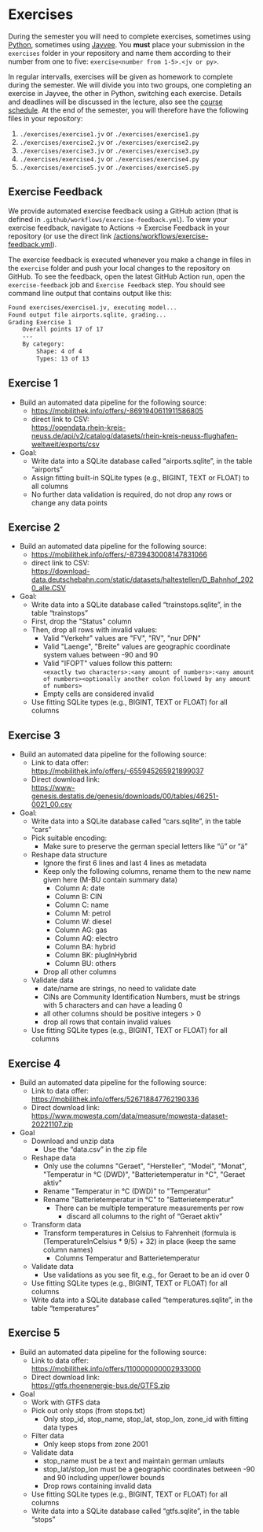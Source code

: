 # Exercises
During the semester you will need to complete exercises, sometimes using [Python](https://www.python.org/), sometimes using [Jayvee](https://github.com/jvalue/jayvee). You **must** place your submission in the `exercises` folder in your repository and name them according to their number from one to five: `exercise<number from 1-5>.<jv or py>`.

In regular intervalls, exercises will be given as homework to complete during the semester. We will divide you into two groups, one completing an exercise in Jayvee, the other in Python, switching each exercise. Details and deadlines will be discussed in the lecture, also see the [course schedule](https://amse.uni1.de/). At the end of the semester, you will therefore have the following files in your repository:

1. `./exercises/exercise1.jv` or `./exercises/exercise1.py`
2. `./exercises/exercise2.jv` or `./exercises/exercise2.py`
3. `./exercises/exercise3.jv` or `./exercises/exercise3.py`
4. `./exercises/exercise4.jv` or `./exercises/exercise4.py`
5. `./exercises/exercise5.jv` or `./exercises/exercise5.py`

## Exercise Feedback
We provide automated exercise feedback using a GitHub action (that is defined in `.github/workflows/exercise-feedback.yml`). To view your exercise feedback, navigate to Actions -> Exercise Feedback in your repository (or use the direct link [/actions/workflows/exercise-feedback.yml](/actions/workflows/exercise-feedback.yml)).

The exercise feedback is executed whenever you make a change in files in the `exercise` folder and push your local changes to the repository on GitHub. To see the feedback, open the latest GitHub Action run, open the `exercise-feedback` job and `Exercise Feedback` step. You should see command line output that contains output like this:

```sh
Found exercises/exercise1.jv, executing model...
Found output file airports.sqlite, grading...
Grading Exercise 1
	Overall points 17 of 17
	---
	By category:
		Shape: 4 of 4
		Types: 13 of 13
```

## Exercise 1
* Build an automated data pipeline for the following source:
    * https://mobilithek.info/offers/-8691940611911586805
    * direct link to CSV:<br>
    https://opendata.rhein-kreis-neuss.de/api/v2/catalog/datasets/rhein-kreis-neuss-flughafen-weltweit/exports/csv
* Goal:
    * Write data into a SQLite database called “airports.sqlite”, in the table “airports”
    * Assign fitting built-in SQLite types (e.g., BIGINT, TEXT or FLOAT) to all columns
    * No further data validation is required, do not drop any rows or change any data points

## Exercise 2
* Build an automated data pipeline for the following source:
    * https://mobilithek.info/offers/-8739430008147831066
    * direct link to CSV:<br>
    https://download-data.deutschebahn.com/static/datasets/haltestellen/D_Bahnhof_2020_alle.CSV
* Goal:
    * Write data into a SQLite database called “trainstops.sqlite”, in the table “trainstops”
    * First, drop the "Status" column
    * Then, drop all rows with invalid values:
        * Valid "Verkehr" values are "FV", "RV", "nur DPN"
        * Valid "Laenge", "Breite" values are geographic coordinate system values between -90 and 90
        * Valid "IFOPT" values follow this pattern:<br>
        `<exactly two characters>:<any amount of numbers>:<any amount of numbers><optionally another colon followed by any amount of numbers>`
        * Empty cells are considered invalid
    * Use fitting SQLite types (e.g., BIGINT, TEXT or FLOAT) for all columns

## Exercise 3
* Build an automated data pipeline for the following source:
    * Link to data offer:<br>https://mobilithek.info/offers/-655945265921899037
    * Direct download link:<br>https://www-genesis.destatis.de/genesis/downloads/00/tables/46251-0021_00.csv
* Goal:
    * Write data into a SQLite database called “cars.sqlite”, in the table “cars”
    * Pick suitable encoding:
        * Make sure to preserve the german special letters like “ü” or “ä”
    * Reshape data structure
        * Ignore the first 6 lines and last 4 lines as metadata
        * Keep only the following columns, rename them to the new name given here (M-BU contain summary data)
            * Column A: date
            * Column B: CIN
            * Column C: name
            * Column M: petrol
            * Column W: diesel
            * Column AG: gas
            * Column AQ: electro
            * Column BA: hybrid
            * Column BK: plugInHybrid
            * Column BU: others
        * Drop all other columns
    * Validate data
        * date/name are strings, no need to validate date
        * CINs are Community Identification Numbers, must be strings with 5 characters and can have a leading 0
        * all other columns should be positive integers > 0
        * drop all rows that contain invalid values
    * Use fitting SQLite types (e.g., BIGINT, TEXT or FLOAT) for all columns

## Exercise 4
* Build an automated data pipeline for the following source:
    * Link to data offer: <br>https://mobilithek.info/offers/526718847762190336
    * Direct download link:<br>https://www.mowesta.com/data/measure/mowesta-dataset-20221107.zip
* Goal
    * Download and unzip data
        * Use the “data.csv” in the zip file
    * Reshape data
        * Only use the columns "Geraet", "Hersteller", "Model", "Monat", "Temperatur in °C (DWD)", "Batterietemperatur in °C", "Geraet aktiv"
        * Rename "Temperatur in °C (DWD)" to "Temperatur"
        * Rename "Batterietemperatur in °C" to "Batterietemperatur"
            * There can be multiple temperature measurements per row
                * discard all columns to the right of “​​Geraet aktiv”
   * Transform data
        * Transform temperatures in Celsius to Fahrenheit (formula is (TemperatureInCelsius * 9/5) + 32) in place (keep the same column names)
            * Columns Temperatur and Batterietemperatur
    * Validate data
        * Use validations as you see fit, e.g., for Geraet to be an id over 0
    * Use fitting SQLite types (e.g., BIGINT, TEXT or FLOAT) for all columns
    * Write data into a SQLite database called “temperatures.sqlite”, in the table “temperatures”

## Exercise 5
* Build an automated data pipeline for the following source:
    * Link to data offer:<br>https://mobilithek.info/offers/110000000002933000
    * Direct download link:<br>https://gtfs.rhoenenergie-bus.de/GTFS.zip
* Goal
    * Work with GTFS data
    * Pick out only stops (from stops.txt)
        * Only stop_id, stop_name, stop_lat, stop_lon, zone_id with fitting data types
    * Filter data
        * Only keep stops from zone 2001
    * Validate data
        * stop_name must be a text and maintain german umlauts
        * stop_lat/stop_lon must be a geographic coordinates between -90 and 90 including upper/lower bounds
        * Drop rows containing invalid data
    * Use fitting SQLite types (e.g., BIGINT, TEXT or FLOAT) for all columns
    * Write data into a SQLite database called “gtfs.sqlite”, in the table “stops”



